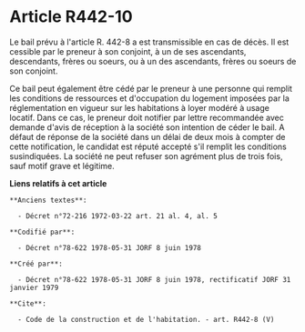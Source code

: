 # Article R442-10

Le bail prévu à l'article R. 442-8 a est transmissible en cas de décès. Il est cessible par le preneur à son conjoint, à un
de ses ascendants, descendants, frères ou soeurs, ou à un des ascendants, frères ou soeurs de son conjoint. 

Ce bail peut également être cédé par le preneur à une personne qui remplit les conditions de ressources et d'occupation du
logement imposées par la réglementation en vigueur sur les habitations à loyer modéré à usage locatif. Dans ce cas, le
preneur doit notifier par lettre recommandée avec demande d'avis de réception à la société son intention de céder le bail. A
défaut de réponse de la société dans un délai de deux mois à compter de cette notification, le candidat est réputé accepté
s'il remplit les conditions susindiquées. La société ne peut refuser son agrément plus de trois fois, sauf motif grave et
légitime.

**Liens relatifs à cet article**

	**Anciens textes**:

	  - Décret n°72-216 1972-03-22 art. 21 al. 4, al. 5

	**Codifié par**:

	  - Décret n°78-622 1978-05-31 JORF 8 juin 1978

	**Créé par**:

	  - Décret n°78-622 1978-05-31 JORF 8 juin 1978, rectificatif JORF 31 janvier 1979

	**Cite**:

	  - Code de la construction et de l'habitation. - art. R442-8 (V)

